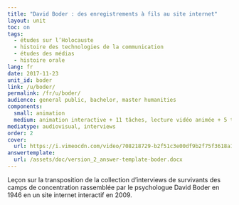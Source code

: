 ```yaml
---
title: "David Boder : des enregistrements à fils au site internet"
layout: unit
toc: on
tags:
  - études sur l’Holocauste
  - histoire des technologies de la communication
  - études des médias
  - histoire orale
lang: fr
date: 2017-11-23
unit_id: boder
link: /u/boder/
permalink: /fr/u/boder/
audience: general public, bachelor, master humanities
components:
  small: animation
  medium: animation interactive + 11 tâches, lecture vidéo animée + 5 tâches
mediatype: audiovisual, interviews
order: 2
cover:
  url: https://i.vimeocdn.com/video/708218729-b2f51c3e00df9b2f75f3618a1f04d264e1d49a863128379cc24c53083e8b5cdc-d?mw=960&mh=540&q=70
answertemplate:
  url: /assets/doc/version_2_answer-template-boder.docx
---
```


Leçon sur la transposition de la collection d’interviews de survivants des camps de concentration rassemblée par le psychologue David Boder en 1946 en un site internet interactif en 2009.

<!-- more -->

